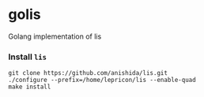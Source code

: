 # golis
Golang implementation of lis

### Install `lis`

```
git clone https://github.com/anishida/lis.git
./configure --prefix=/home/lepricon/lis --enable-quad
make install
```
